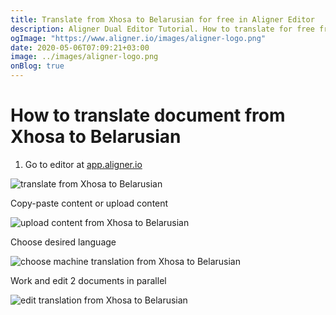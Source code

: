 ```yaml
---
title: Translate from Xhosa to Belarusian for free in Aligner Editor
description: Aligner Dual Editor Tutorial. How to translate for free from Xhosa to Belarusian. Aligner is multilingual document management platform. 
ogImage: "https://www.aligner.io/images/aligner-logo.png"
date: 2020-05-06T07:09:21+03:00
image: ../images/aligner-logo.png
onBlog: true
---
```


# How to translate document from Xhosa to Belarusian

1. Go to editor at [app.aligner.io](https://app.aligner.io "Aligner App web page")

![translate from Xhosa to Belarusian](../aligner-blank-editor.png "translate from Xhosa to Belarusian")

Copy-paste content or upload content

![upload content from Xhosa to Belarusian](../aligner-uploaded-document.png "upload content from Xhosa to Belarusian")

Choose desired language

![choose machine translation from Xhosa to Belarusian](../aligner-language-dropdown.png "choose machine translation from Xhosa to Belarusian")

Work and edit 2 documents in parallel

![edit translation from Xhosa to Belarusian](../aligner-double-sitded-editor.png "edit translation from Xhosa to Belarusian")

